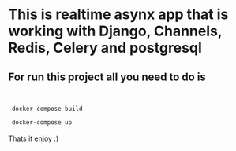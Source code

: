 # This is realtime asynx app that is working with Django, Channels, Redis, Celery and postgresql
## For run this project all you need to do is
<code>
<br> docker-compose build 
<br> docker-compose up
</code>
<br> Thats it enjoy :)
